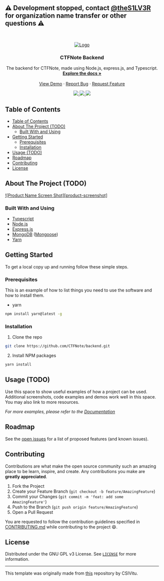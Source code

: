 ## ⚠️ Development stopped, contact [@theS1LV3R](https://github.com/theS1LV3R) for organization name transfer or other questions ⚠️

<!--markdownlint-disable first-line-heading ol-prefix -->

<!-- PROJECT LOGO -->
<br />
<p align="center">
  <a href="https://github.com/CTFNote/backend">
    <img src="https://avatars0.githubusercontent.com/u/72804071?s=200" alt="Logo">
  </a>

  <h3 align="center">CTFNote Backend</h3>

  <p align="center">
    The backend for CTFNote, made using Node.js, express.js, and Typescript.
    <br />
    <a href="https://github.com/CTFNote/backend/wiki"><strong>Explore the docs »</strong></a>
    <br />
    <br />
    <a href="https://github.com/CTFNote/backend">View Demo</a>
    ·
    <a href="https://github.com/CTFNote/backend/issues/new">Report Bug</a>
    ·
    <a href="https://github.com/CTFNote/backend/issues/new">Request Feature</a>
  </p>
  <div align="center">
  <a href="https://github.com/CTFNote/backend/issues">
    <img src="https://img.shields.io/github/issues/CTFNote/backend.svg"/>
  </a>
  <a href="https://github.com/ent3r/corax-bot-nodejs-rewrite/pulls">
      <img src="https://img.shields.io/github/issues-pr-raw/ent3r/corax-bot-nodejs-rewrite.svg">
    </a>
  <a href="https://discord.gg/feHantD3Hx">
    <img src="https://img.shields.io/discord/771369946416152576?label=Join%20the%20discord%20server&logo=discord">
  </a>
  </div>
</p>

<!-- TABLE OF CONTENTS -->

## Table of Contents

- [Table of Contents](#table-of-contents)
- [About The Project (TODO)](#about-the-project-todo)
  - [Built With and Using](#built-with-and-using)
- [Getting Started](#getting-started)
  - [Prerequisites](#prerequisites)
  - [Installation](#installation)
- [Usage (TODO)](#usage-todo)
- [Roadmap](#roadmap)
- [Contributing](#contributing)
- [License](#license)

<!-- ABOUT THE PROJECT -->

## About The Project (TODO)

[![Product Name Screen Shot][product-screenshot]](https://example.com)

<!-- Here's a blank template to get started:
**To avoid retyping too much info. Do a search and replace with your text editor for the following:**
`repo` -->

### Built With and Using

- [Typescript](https://www.typescriptlang.org)
- [Node.js](https://nodejs.org)
- [Express.js](https://expressjs.com)
- [MongoDB](https://mongodb.com) ([Mongoose](https://mongoosejs.com))
- [Yarn](https://yarnpkg.com)

<!-- GETTING STARTED -->

## Getting Started

To get a local copy up and running follow these simple steps.

### Prerequisites

This is an example of how to list things you need to use the software and how to install them.

- yarn

```sh
npm install yarn@latest -g
```

### Installation

1. Clone the repo

```sh
git clone https://github.com/CTFNote/backend.git
```

2. Install NPM packages

```sh
yarn install
```

<!-- USAGE EXAMPLES -->

## Usage (TODO)

Use this space to show useful examples of how a project can be used. Additional screenshots, code examples and demos work well in this space. You may also link to more resources.

_For more examples, please refer to the [Documentation](https://example.com)_

<!-- ROADMAP -->

## Roadmap

See the [open issues](https://github.com/CTFNote/backend/issues) for a list of proposed features (and known issues).

<!-- CONTRIBUTING -->

## Contributing

Contributions are what make the open source community such an amazing place to be learn, inspire, and create. Any contributions you make are **greatly appreciated**.

1. Fork the Project
2. Create your Feature Branch (`git checkout -b feature/AmazingFeature`)
3. Commit your Changes (`git commit -m 'feat: add some AmazingFeature'`)
4. Push to the Branch (`git push origin feature/AmazingFeature`)
5. Open a Pull Request

You are requested to follow the contribution guidelines specified in [CONTRIBUTING.md](./CONTRIBUTING.md) while contributing to the project :smile:.

<!-- LICENSE -->

## License

Distributed under the GNU GPL v3 License. See [`LICENSE`](./LICENSE) for more information.

---

This template was originally made from [this][csivitu-original-repo] repository by CSIVitu.

<!-- MARKDOWN LINKS & IMAGES -->
<!-- https://www.markdownguide.org/basic-syntax/#reference-style-links -->

[csivitu-original-repo]: https://github.com/csivitu/Template
